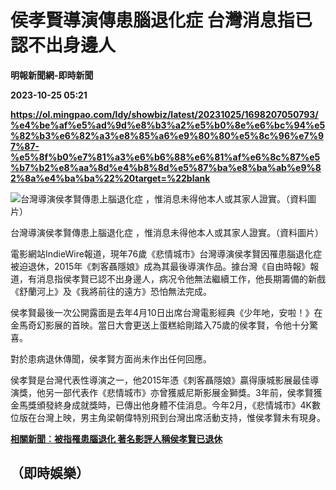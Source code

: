# 侯孝賢導演傳患腦退化症 台灣消息指已認不出身邊人
**明報新聞網-即時新聞**

**2023-10-25 05:21**

**https://ol.mingpao.com/ldy/showbiz/latest/20231025/1698207050793/%e4%be%af%e5%ad%9d%e8%b3%a2%e5%b0%8e%e6%bc%94%e5%82%b3%e6%82%a3%e8%85%a6%e9%80%80%e5%8c%96%e7%97%87-%e5%8f%b0%e7%81%a3%e6%b6%88%e6%81%af%e6%8c%87%e5%b7%b2%e8%aa%8d%e4%b8%8d%e5%87%ba%e8%ba%ab%e9%82%8a%e4%ba%ba%22%20target=%22blank**

![台灣導演侯孝賢傳患上腦退化症 ，惟消息未得他本人或其家人證實。（資料圖片）](https://fs.mingpao.com/ldy/20231025/s00009/f245780b9e88b6a94e1452ae1f3f6ca1.jpg)

台灣導演侯孝賢傳患上腦退化症 ，惟消息未得他本人或其家人證實。（資料圖片）

電影網站IndieWire報道，現年76歲《悲情城市》台灣導演侯孝賢因罹患腦退化症被迫退休，2015年《刺客聶隱娘》成為其最後導演作品。據台灣《自由時報》報道，有消息指侯孝賢已認不出身邊人，病况令他無法繼續工作，他長期籌備的新戲《舒蘭河上》及《我將前往的遠方》恐怕無法完成。

侯孝賢最後一次公開露面是去年4月10日出席台灣電影經典《少年吔，安啦！》在金馬奇幻影展的首映。當日大會更送上蛋糕給剛踏入75歲的侯孝賢，令他十分驚喜。

對於患病退休傳聞，侯孝賢方面尚未作出任何回應。

侯孝賢是台灣代表性導演之一，他2015年憑《刺客聶隱娘》贏得康城影展最佳導演獎，他另一部代表作《悲情城市》亦曾獲威尼斯影展金獅獎。3年前，侯孝賢獲金馬獎頒發終身成就獎時，已傳出他身體不佳消息。今年2月，《悲情城市》4K數位版在台灣上映，男主角梁朝偉特別飛到台灣出席活動支持，惟侯孝賢未有現身。

[**相關新聞︰被指罹患腦退化 著名影評人稱侯孝賢已退休**](https://ol.mingpao.com/ldy/showbiz/latest/20231025/1698207069171/%e8%a2%ab%e6%8c%87%e7%bd%b9%e6%82%a3%e8%85%a6%e9%80%80%e5%8c%96-%e8%91%97%e5%90%8d%e5%bd%b1%e8%a9%95%e4%ba%ba%e7%a8%b1%e4%be%af%e5%ad%9d%e8%b3%a2%e5%b7%b2%e9%80%80%e4%bc%91)

（即時娛樂）
------